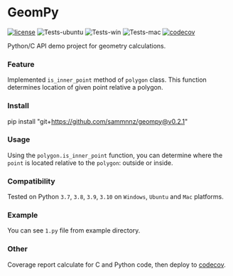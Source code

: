# GeomPy
[![license](https://img.shields.io/badge/License-APACHE_2.0-blue.svg)](http://www.apache.org/licenses/)
![Tests-ubuntu](https://github.com/sammnnz/geompy/actions/workflows/tests-ub.yml/badge.svg)
![Tests-win](https://github.com/sammnnz/geompy/actions/workflows/tests-win.yml/badge.svg)
![Tests-mac](https://github.com/sammnnz/geompy/actions/workflows/tests-mac.yml/badge.svg)
[![codecov](https://codecov.io/gh/sammnnz/geompy/branch/main/graph/badge.svg?token=64XGVB6FSV)](https://codecov.io/gh/sammnnz/geompy)


Python/C API demo project for geometry calculations.

### Feature
Implemented `is_inner_point` method of `polygon` class.
This function determines location of given point relative a polygon.

### Install
pip install "git+https://github.com/sammnnz/geompy@v0.2.1"

### Usage
Using the `polygon.is_inner_point` function, you can determine where the `point` is located relative to the `polygon`: outside or inside.

### Compatibility
Tested on Python `3.7`, `3.8`, `3.9`, `3.10` on `Windows`, `Ubuntu` and `Mac` platforms.

### Example
You can see `1.py` file from example directory.

### Other
Coverage report calculate for C and Python code, then deploy to [codecov](https://codecov.io/gh/sammnnz/geompy).
